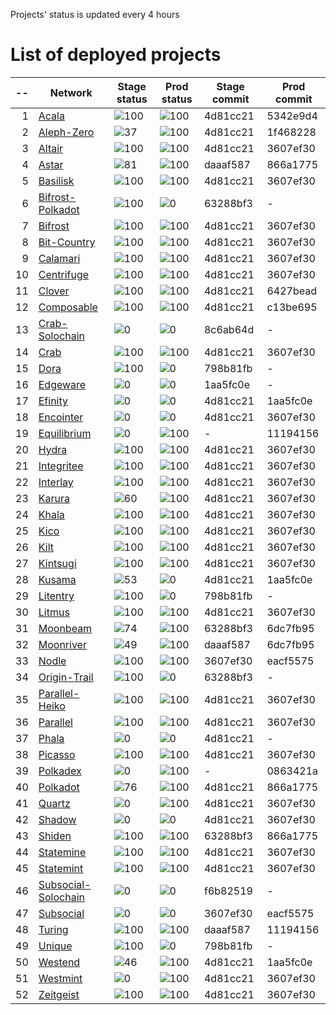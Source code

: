 
Projects' status is updated every 4 hours
# List of deployed projects

| --  |                                                    Network                                                    |                     Stage status                      |                      Prod status                      | Stage commit | Prod commit |
| --: | ------------------------------------------------------------------------------------------------------------- | ----------------------------------------------------- | ----------------------------------------------------- | ------------ | ----------- |
|   1 | [Acala](https://explorer.subquery.network/subquery/nova-wallet/nova-wallet-acala)                             | ![100](https://progress-bar.dev/100?title=Stage)      | ![100](https://progress-bar.dev/100?title=Primary)    | 4d81cc21     | 5342e9d4    |
|   2 | [Aleph-Zero](https://explorer.subquery.network/subquery/nova-wallet/nova-wallet-aleph-zero)                   | ![37](https://progress-bar.dev/37?title=Stage)        | ![100](https://progress-bar.dev/100?title=Primary)    | 4d81cc21     | 1f468228    |
|   3 | [Altair](https://explorer.subquery.network/subquery/nova-wallet/nova-wallet-altair)                           | ![100](https://progress-bar.dev/100?title=Stage)      | ![100](https://progress-bar.dev/100?title=Primary)    | 4d81cc21     | 3607ef30    |
|   4 | [Astar](https://explorer.subquery.network/subquery/nova-wallet/nova-wallet-astar)                             | ![81](https://progress-bar.dev/81?title=Stage)        | ![100](https://progress-bar.dev/100?title=Primary)    | daaaf587     | 866a1775    |
|   5 | [Basilisk](https://explorer.subquery.network/subquery/nova-wallet/nova-wallet-basilisk)                       | ![100](https://progress-bar.dev/100?title=Stage)      | ![100](https://progress-bar.dev/100?title=Primary)    | 4d81cc21     | 3607ef30    |
|   6 | [Bifrost-Polkadot](https://explorer.subquery.network/subquery/nova-wallet/nova-wallet-bifrost-polkadot)       | ![100](https://progress-bar.dev/100?title=Stage)      | ![0](https://progress-bar.dev/0?title=Not%20Deployed) | 63288bf3     | -           |
|   7 | [Bifrost](https://explorer.subquery.network/subquery/nova-wallet/nova-wallet-bifrost)                         | ![100](https://progress-bar.dev/100?title=Stage)      | ![100](https://progress-bar.dev/100?title=Primary)    | 4d81cc21     | 3607ef30    |
|   8 | [Bit-Country](https://explorer.subquery.network/subquery/nova-wallet/nova-wallet-bit-country)                 | ![100](https://progress-bar.dev/100?title=Stage)      | ![100](https://progress-bar.dev/100?title=Primary)    | 4d81cc21     | 3607ef30    |
|   9 | [Calamari](https://explorer.subquery.network/subquery/nova-wallet/nova-wallet-calamari)                       | ![100](https://progress-bar.dev/100?title=Stage)      | ![100](https://progress-bar.dev/100?title=Primary)    | 4d81cc21     | 3607ef30    |
|  10 | [Centrifuge](https://explorer.subquery.network/subquery/nova-wallet/nova-wallet-centrifuge)                   | ![100](https://progress-bar.dev/100?title=Stage)      | ![100](https://progress-bar.dev/100?title=Primary)    | 4d81cc21     | 3607ef30    |
|  11 | [Clover](https://explorer.subquery.network/subquery/nova-wallet/nova-wallet-clover)                           | ![100](https://progress-bar.dev/100?title=Stage)      | ![100](https://progress-bar.dev/100?title=Primary)    | 4d81cc21     | 6427bead    |
|  12 | [Composable](https://explorer.subquery.network/subquery/nova-wallet/nova-wallet-composable)                   | ![100](https://progress-bar.dev/100?title=Stage)      | ![100](https://progress-bar.dev/100?title=Primary)    | 4d81cc21     | c13be695    |
|  13 | [Crab-Solochain](https://explorer.subquery.network/subquery/nova-wallet/nova-wallet-crab-solochain)           | ![0](https://progress-bar.dev/0?title=Error)          | ![0](https://progress-bar.dev/0?title=Not%20Deployed) | 8c6ab64d     | -           |
|  14 | [Crab](https://explorer.subquery.network/subquery/nova-wallet/nova-wallet-crab)                               | ![100](https://progress-bar.dev/100?title=Stage)      | ![100](https://progress-bar.dev/100?title=Primary)    | 4d81cc21     | 3607ef30    |
|  15 | [Dora](https://explorer.subquery.network/subquery/nova-wallet/nova-wallet-dora)                               | ![100](https://progress-bar.dev/100?title=Stage)      | ![0](https://progress-bar.dev/0?title=Not%20Deployed) | 798b81fb     | -           |
|  16 | [Edgeware](https://explorer.subquery.network/subquery/nova-wallet/nova-wallet-edgeware)                       | ![0](https://progress-bar.dev/0?title=Error)          | ![0](https://progress-bar.dev/0?title=Not%20Deployed) | 1aa5fc0e     | -           |
|  17 | [Efinity](https://explorer.subquery.network/subquery/nova-wallet/nova-wallet-efinity)                         | ![0](https://progress-bar.dev/0?title=Error)          | ![0](https://progress-bar.dev/0?title=Error)          | 4d81cc21     | 1aa5fc0e    |
|  18 | [Encointer](https://explorer.subquery.network/subquery/nova-wallet/nova-wallet-encointer)                     | ![0](https://progress-bar.dev/0?title=Error)          | ![0](https://progress-bar.dev/0?title=Error)          | 4d81cc21     | 3607ef30    |
|  19 | [Equilibrium](https://explorer.subquery.network/subquery/nova-wallet/nova-wallet-equilibrium)                 | ![0](https://progress-bar.dev/0?title=Not%20Deployed) | ![100](https://progress-bar.dev/100?title=Primary)    | -            | 11194156    |
|  20 | [Hydra](https://explorer.subquery.network/subquery/nova-wallet/nova-wallet-hydra)                             | ![100](https://progress-bar.dev/100?title=Stage)      | ![100](https://progress-bar.dev/100?title=Primary)    | 4d81cc21     | 3607ef30    |
|  21 | [Integritee](https://explorer.subquery.network/subquery/nova-wallet/nova-wallet-integritee)                   | ![100](https://progress-bar.dev/100?title=Stage)      | ![100](https://progress-bar.dev/100?title=Primary)    | 4d81cc21     | 3607ef30    |
|  22 | [Interlay](https://explorer.subquery.network/subquery/nova-wallet/nova-wallet-interlay)                       | ![100](https://progress-bar.dev/100?title=Stage)      | ![100](https://progress-bar.dev/100?title=Primary)    | 4d81cc21     | 3607ef30    |
|  23 | [Karura](https://explorer.subquery.network/subquery/nova-wallet/nova-wallet-karura)                           | ![60](https://progress-bar.dev/60?title=Stage)        | ![100](https://progress-bar.dev/100?title=Primary)    | 4d81cc21     | 3607ef30    |
|  24 | [Khala](https://explorer.subquery.network/subquery/nova-wallet/nova-wallet-khala)                             | ![100](https://progress-bar.dev/100?title=Stage)      | ![100](https://progress-bar.dev/100?title=Primary)    | 4d81cc21     | 3607ef30    |
|  25 | [Kico](https://explorer.subquery.network/subquery/nova-wallet/nova-wallet-kico)                               | ![100](https://progress-bar.dev/100?title=Stage)      | ![100](https://progress-bar.dev/100?title=Primary)    | 4d81cc21     | 3607ef30    |
|  26 | [Kilt](https://explorer.subquery.network/subquery/nova-wallet/nova-wallet-kilt)                               | ![100](https://progress-bar.dev/100?title=Stage)      | ![100](https://progress-bar.dev/100?title=Primary)    | 4d81cc21     | 3607ef30    |
|  27 | [Kintsugi](https://explorer.subquery.network/subquery/nova-wallet/nova-wallet-kintsugi)                       | ![100](https://progress-bar.dev/100?title=Stage)      | ![100](https://progress-bar.dev/100?title=Primary)    | 4d81cc21     | 3607ef30    |
|  28 | [Kusama](https://explorer.subquery.network/subquery/nova-wallet/nova-wallet-kusama)                           | ![53](https://progress-bar.dev/53?title=Stage)        | ![0](https://progress-bar.dev/0?title=Primary)        | 4d81cc21     | 1aa5fc0e    |
|  29 | [Litentry](https://explorer.subquery.network/subquery/nova-wallet/nova-wallet-litentry)                       | ![100](https://progress-bar.dev/100?title=Stage)      | ![0](https://progress-bar.dev/0?title=Not%20Deployed) | 798b81fb     | -           |
|  30 | [Litmus](https://explorer.subquery.network/subquery/nova-wallet/nova-wallet-litmus)                           | ![100](https://progress-bar.dev/100?title=Stage)      | ![100](https://progress-bar.dev/100?title=Primary)    | 4d81cc21     | 3607ef30    |
|  31 | [Moonbeam](https://explorer.subquery.network/subquery/nova-wallet/nova-wallet-moonbeam)                       | ![74](https://progress-bar.dev/74?title=Stage)        | ![100](https://progress-bar.dev/100?title=Primary)    | 63288bf3     | 6dc7fb95    |
|  32 | [Moonriver](https://explorer.subquery.network/subquery/nova-wallet/nova-wallet-moonriver)                     | ![49](https://progress-bar.dev/49?title=Stage)        | ![100](https://progress-bar.dev/100?title=Primary)    | daaaf587     | 6dc7fb95    |
|  33 | [Nodle](https://explorer.subquery.network/subquery/nova-wallet/nova-wallet-nodle)                             | ![100](https://progress-bar.dev/100?title=Stage)      | ![100](https://progress-bar.dev/100?title=Primary)    | 3607ef30     | eacf5575    |
|  34 | [Origin-Trail](https://explorer.subquery.network/subquery/nova-wallet/nova-wallet-origin-trail)               | ![100](https://progress-bar.dev/100?title=Stage)      | ![0](https://progress-bar.dev/0?title=Not%20Deployed) | 63288bf3     | -           |
|  35 | [Parallel-Heiko](https://explorer.subquery.network/subquery/nova-wallet/nova-wallet-parallel-heiko)           | ![100](https://progress-bar.dev/100?title=Stage)      | ![100](https://progress-bar.dev/100?title=Primary)    | 4d81cc21     | 3607ef30    |
|  36 | [Parallel](https://explorer.subquery.network/subquery/nova-wallet/nova-wallet-parallel)                       | ![100](https://progress-bar.dev/100?title=Stage)      | ![100](https://progress-bar.dev/100?title=Primary)    | 4d81cc21     | 3607ef30    |
|  37 | [Phala](https://explorer.subquery.network/subquery/nova-wallet/nova-wallet-phala)                             | ![0](https://progress-bar.dev/0?title=Error)          | ![0](https://progress-bar.dev/0?title=Not%20Deployed) | 4d81cc21     | -           |
|  38 | [Picasso](https://explorer.subquery.network/subquery/nova-wallet/nova-wallet-picasso)                         | ![100](https://progress-bar.dev/100?title=Stage)      | ![100](https://progress-bar.dev/100?title=Primary)    | 4d81cc21     | 3607ef30    |
|  39 | [Polkadex](https://explorer.subquery.network/subquery/nova-wallet/nova-wallet-polkadex)                       | ![0](https://progress-bar.dev/0?title=Not%20Deployed) | ![100](https://progress-bar.dev/100?title=Primary)    | -            | 0863421a    |
|  40 | [Polkadot](https://explorer.subquery.network/subquery/nova-wallet/nova-wallet-polkadot)                       | ![76](https://progress-bar.dev/76?title=Stage)        | ![100](https://progress-bar.dev/100?title=Primary)    | 4d81cc21     | 866a1775    |
|  41 | [Quartz](https://explorer.subquery.network/subquery/nova-wallet/nova-wallet-quartz)                           | ![0](https://progress-bar.dev/0?title=Error)          | ![100](https://progress-bar.dev/100?title=Primary)    | 4d81cc21     | 3607ef30    |
|  42 | [Shadow](https://explorer.subquery.network/subquery/nova-wallet/nova-wallet-shadow)                           | ![0](https://progress-bar.dev/0?title=Error)          | ![0](https://progress-bar.dev/0?title=Error)          | 4d81cc21     | 3607ef30    |
|  43 | [Shiden](https://explorer.subquery.network/subquery/nova-wallet/nova-wallet-shiden)                           | ![100](https://progress-bar.dev/100?title=Stage)      | ![100](https://progress-bar.dev/100?title=Primary)    | 63288bf3     | 866a1775    |
|  44 | [Statemine](https://explorer.subquery.network/subquery/nova-wallet/nova-wallet-statemine)                     | ![100](https://progress-bar.dev/100?title=Stage)      | ![100](https://progress-bar.dev/100?title=Primary)    | 4d81cc21     | 3607ef30    |
|  45 | [Statemint](https://explorer.subquery.network/subquery/nova-wallet/nova-wallet-statemint)                     | ![100](https://progress-bar.dev/100?title=Stage)      | ![100](https://progress-bar.dev/100?title=Primary)    | 4d81cc21     | 3607ef30    |
|  46 | [Subsocial-Solochain](https://explorer.subquery.network/subquery/nova-wallet/nova-wallet-subsocial-solochain) | ![0](https://progress-bar.dev/0?title=Error)          | ![0](https://progress-bar.dev/0?title=Not%20Deployed) | f6b82519     | -           |
|  47 | [Subsocial](https://explorer.subquery.network/subquery/nova-wallet/nova-wallet-subsocial)                     | ![0](https://progress-bar.dev/0?title=Error)          | ![0](https://progress-bar.dev/0?title=Error)          | 3607ef30     | eacf5575    |
|  48 | [Turing](https://explorer.subquery.network/subquery/nova-wallet/nova-wallet-turing)                           | ![100](https://progress-bar.dev/100?title=Stage)      | ![100](https://progress-bar.dev/100?title=Primary)    | daaaf587     | 11194156    |
|  49 | [Unique](https://explorer.subquery.network/subquery/nova-wallet/nova-wallet-unique)                           | ![100](https://progress-bar.dev/100?title=Stage)      | ![0](https://progress-bar.dev/0?title=Not%20Deployed) | 798b81fb     | -           |
|  50 | [Westend](https://explorer.subquery.network/subquery/nova-wallet/nova-wallet-westend)                         | ![46](https://progress-bar.dev/46?title=Stage)        | ![100](https://progress-bar.dev/100?title=Primary)    | 4d81cc21     | 1aa5fc0e    |
|  51 | [Westmint](https://explorer.subquery.network/subquery/nova-wallet/nova-wallet-westmint)                       | ![0](https://progress-bar.dev/0?title=Error)          | ![100](https://progress-bar.dev/100?title=Primary)    | 4d81cc21     | 3607ef30    |
|  52 | [Zeitgeist](https://explorer.subquery.network/subquery/nova-wallet/nova-wallet-zeitgeist)                     | ![100](https://progress-bar.dev/100?title=Stage)      | ![100](https://progress-bar.dev/100?title=Primary)    | 4d81cc21     | 3607ef30    |
